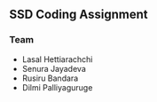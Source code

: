 ## SSD Coding Assignment

### Team

- Lasal Hettiarachchi
- Senura Jayadeva
- Rusiru Bandara
- Dilmi Palliyaguruge

